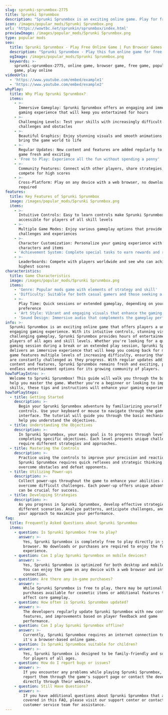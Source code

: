 ```yaml
---
slug: sprunki-sprunmbox-2775
title: Sprunki Sprunmbox
description: "Sprunki Sprunmbox is an exciting online game. Play for free directly in your browser!"
icon: /images/popular_mods/Sprunki Sprunmbox.png
url: 'https://wowtbc.net/sprunkin/sprunmbox/index.html'
previewImage: /images/popular_mods/Sprunki Sprunmbox.png
type: popular mods
seo:
  title: Sprunki Sprunmbox - Play Free Online Game | Fun Browser Games
  description: "Sprunki Sprunmbox - Play this fun online game for free in your browser. No download required!"
  ogImage: /images/popular_mods/Sprunki Sprunmbox.png
  keywords: >-
    sprunki-sprunmbox-2775, online game, browser game, free game, popular mods
    game, play online
videoUrls:
  - 'https://www.youtube.com/embed/example1'
  - 'https://www.youtube.com/embed/example2'
whyPlay:
  title: Why Play Sprunki Sprunmbox?
  items:
    - >-
      Immersive Gameplay: Sprunki Sprunmbox offers an engaging and immersive
      gaming experience that will keep you entertained for hours
    - >-
      Challenging Levels: Test your skills with increasingly difficult
      challenges and obstacles
    - >-
      Beautiful Graphics: Enjoy stunning visuals and smooth animations that
      bring the game world to life
    - >-
      Regular Updates: New content and features are added regularly to keep the
      game fresh and exciting
    - 'Free to Play: Experience all the fun without spending a penny'
    - >-
      Community Features: Connect with other players, share strategies, and
      compete for high scores
    - >-
      Cross-Platform: Play on any device with a web browser, no downloads
      required
features:
  title: Key Features of Sprunki Sprunmbox
  image: /images/popular_mods/Sprunki Sprunmbox.png
  items:
    - >-
      Intuitive Controls: Easy to learn controls make Sprunki Sprunmbox
      accessible for players of all skill levels
    - >-
      Multiple Game Modes: Enjoy various gameplay options that provide different
      challenges and experiences
    - >-
      Character Customization: Personalize your gaming experience with unique
      characters and items
    - 'Achievement System: Complete special tasks to earn rewards and recognition'
    - >-
      Leaderboards: Compete with players worldwide and see who can achieve the
      highest scores
characteristics:
  title: Game Characteristics
  image: /images/popular_mods/Sprunki Sprunmbox.png
  items:
    - 'Genre: Popular mods game with elements of strategy and skill'
    - 'Difficulty: Suitable for both casual gamers and those seeking a challenge'
    - >-
      Play Time: Quick sessions or extended gameplay, depending on your
      preference
    - 'Art Style: Vibrant and engaging visuals that enhance the gaming experience'
    - 'Sound Design: Immersive audio that complements the gameplay perfectly'
info: >-
  Sprunki Sprunmbox is an exciting online game that offers players a unique and
  engaging gaming experience. With its intuitive controls, stunning visuals, and
  challenging gameplay, Sprunki Sprunmbox provides hours of entertainment for
  players of all ages and skill levels. Whether you're looking for a quick
  gaming session during a break or an extended play session, Sprunki Sprunmbox
  delivers an immersive experience that will keep you coming back for more. The
  game features multiple levels of increasing difficulty, ensuring that players
  are constantly challenged as they progress. With regular updates adding new
  content and features, Sprunki Sprunmbox remains fresh and exciting, providing
  endless entertainment options for its growing community of players.
howToPlayIntro: >-
  Welcome to Sprunki Sprunmbox! This guide will walk you through the basics and
  help you master the game. Whether you're a beginner or looking to improve your
  skills, these tips and instructions will enhance your gaming experience.
howToPlaySteps:
  - title: Getting Started
    description: >-
      Begin your Sprunki Sprunmbox adventure by familiarizing yourself with the
      controls. Use your keyboard or mouse to navigate through the game
      interface. The tutorial will guide you through the basic mechanics and
      help you understand the objectives.
  - title: Understanding the Objectives
    description: >-
      In Sprunki Sprunmbox, your main goal is to progress through levels by
      completing specific objectives. Each level presents unique challenges that
      require different strategies and approaches.
  - title: Mastering the Controls
    description: >-
      Practice using the controls to improve your precision and reaction time.
      Sprunki Sprunmbox requires quick reflexes and strategic thinking to
      overcome obstacles and defeat opponents.
  - title: Utilizing Power-ups
    description: >-
      Collect power-ups throughout the game to enhance your abilities and
      overcome difficult challenges. Each power-up offers unique advantages that
      can be crucial for success.
  - title: Developing Strategies
    description: >-
      As you progress in Sprunki Sprunmbox, develop effective strategies for
      different scenarios. Analyze patterns, anticipate challenges, and adapt
      your approach to maximize your performance.
faq:
  title: Frequently Asked Questions about Sprunki Sprunmbox
  items:
    - question: Is Sprunki Sprunmbox free to play?
      answer: >-
        Yes, Sprunki Sprunmbox is completely free to play directly in your web
        browser. No downloads or purchases are required to enjoy the full game
        experience.
    - question: Can I play Sprunki Sprunmbox on mobile devices?
      answer: >-
        Yes, Sprunki Sprunmbox is optimized for both desktop and mobile play.
        You can enjoy the game on any device with a web browser and internet
        connection.
    - question: Are there any in-game purchases?
      answer: >-
        While Sprunki Sprunmbox is free to play, there may be optional in-game
        purchases available for cosmetic items or additional features that don't
        affect core gameplay.
    - question: How often is Sprunki Sprunmbox updated?
      answer: >-
        The developers regularly update Sprunki Sprunmbox with new content,
        features, and improvements based on player feedback and game
        performance.
    - question: Can I play Sprunki Sprunmbox offline?
      answer: >-
        Currently, Sprunki Sprunmbox requires an internet connection to play as
        it's a browser-based online game.
    - question: Is Sprunki Sprunmbox suitable for children?
      answer: >-
        Yes, Sprunki Sprunmbox is designed to be family-friendly and suitable
        for players of all ages.
    - question: How do I report bugs or issues?
      answer: >-
        If you encounter any problems while playing Sprunki Sprunmbox, you can
        report them through the game's support page or contact the developers
        directly through their website.
    - question: Still Have Questions?
      answer: >-
        If you have additional questions about Sprunki Sprunmbox that aren't
        covered in this FAQ, please visit our support center or contact our
        customer service team for assistance.
---
```


